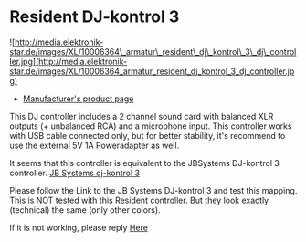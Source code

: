 # Resident DJ-kontrol 3

![http://media.elektronik-star.de/images/XL/10006364\_armatur\_resident\_dj\_kontrol\_3\_dj\_controller.jpg](http://media.elektronik-star.de/images/XL/10006364_armatur_resident_dj_kontrol_3_dj_controller.jpg)

  - [Manufacturer's product
    page](http://www.elektronik-star.de/resident-dj-Kontrol-3-USB-MIDI-DJ-Controller-Soundkarte_i27254.htm)

This DJ controller includes a 2 channel sound card with balanced XLR
outputs (+ unbalanced RCA) and a microphone input. This controller works
with USB cable connected only, but for better stability, it's recommend
to use the external 5V 1A Poweradapter as well.

It seems that this controller is equivalent to the JBSystems DJ-kontrol
3 controller. [JB Systems dj-kontrol 3](jbsystems_dj-kontrol_3)

Please follow the Link to the JB Systems DJ-kontrol 3 and test this
mapping. This is NOT tested with this Resident controller. But they look
exactly (technical) the same (only other colors).

If it is not working, please reply
[Here](https://www.mixxx.org/forums/viewtopic.php?f=7&t=9281)

